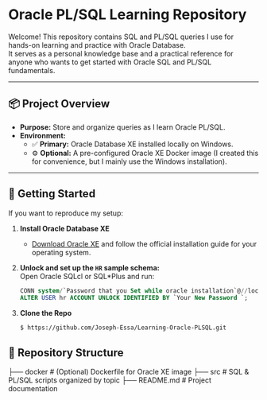 # Oracle PL/SQL Learning Repository

Welcome! This repository contains SQL and PL/SQL queries I use for hands-on learning and practice with Oracle Database.  
It serves as a personal knowledge base and a practical reference for anyone who wants to get started with Oracle SQL and PL/SQL fundamentals.

---

## 📦 Project Overview

- **Purpose:** Store and organize queries as I learn Oracle PL/SQL.
- **Environment:**  
  - ✅ **Primary:** Oracle Database XE installed locally on Windows.
  - ⚙️ **Optional:** A pre-configured Oracle XE Docker image (I created this for convenience, but I mainly use the Windows installation).

---

## 🚀 Getting Started

If you want to reproduce my setup:

1. **Install Oracle Database XE**  
   - [Download Oracle XE](https://www.oracle.com/database/technologies/xe-downloads.html) and follow the official installation guide for your operating system.

2. **Unlock and set up the `HR` sample schema:**  
   Open Oracle SQLcl or SQL*Plus and run:
   ```sql
   CONN system/`Password that you Set while oracle installation`@//localhost:1521/XE
   ALTER USER hr ACCOUNT UNLOCK IDENTIFIED BY `Your New Password `;

3. **Clone the Repo**
   ``` bash
   $ https://github.com/Joseph-Essa/Learning-Oracle-PLSQL.git
   ```

## 📁 Repository Structure

├── docker         # (Optional) Dockerfile for Oracle XE image 
├── src            # SQL & PL/SQL scripts organized by topic
├── README.md      # Project documentation
